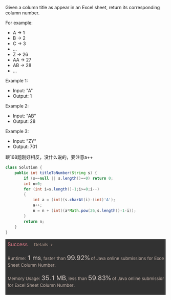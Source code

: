Given a column title as appear in an Excel sheet, return its corresponding column number.

For example:

* A -> 1
* B -> 2
* C -> 3
* ...
* Z -> 26
* AA -> 27
* AB -> 28 
* ...

Example 1:

* Input: "A"
* Output: 1

Example 2:

* Input: "AB"
* Output: 28

Example 3:

* Input: "ZY"
* Output: 701

跟168题刚好相反，没什么说的，要注意a++

```java
class Solution {
    public int titleToNumber(String s) {
        if (s==null || s.length()==0) return 0;
        int n=0;
        for (int i=s.length()-1;i>=0;i--)
        {
            int a = (int)(s.charAt(i)-(int)'A');
            a++;
            n = n + (int)(a*Math.pow(26,s.length()-1-i));
        }
        return n;
    }
}
```

![](/image/171.png)